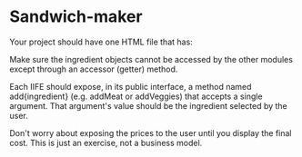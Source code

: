 # Sandwich-maker

<!-- Create a sandwich order form that allows the user to select all the ingredients for a custom deli sandwich. Create a Sandwich module, then create the following as individual modules, using IIFE syntax, to augment Sandwich:

bread
meat
cheese
condiments
veggies -->

Your project should have one HTML file that has:

<!-- a section of options for each sandwich part

the ability to select multiple, or zero, choices for each section (such as turkey and bacon, or "no meat") -->

<!-- an empty DOM element into which the final sandwich order and its cost will be inserted -->

<!-- The ingredient choices should be stored as JS objects that contain the ingredients as keys and their cost as the value. {"turkey": 0.90, "bacon": 1.50} -->

Make sure the ingredient objects cannot be accessed by the other modules except through an accessor (getter) method.

Each IIFE should expose, in its public interface, a method named add{ingredient} (e.g. addMeat or addVeggies) that accepts a single argument. That argument's value should be the ingredient selected by the user.

<!-- You should also create an additional JavaScript file that handles interacting with the form elements and determining which method should be called.
 -->
Don't worry about exposing the prices to the user until you display the final cost. This is just an exercise, not a business model.
